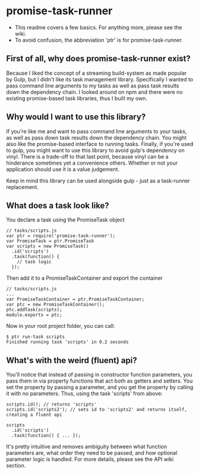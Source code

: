 # promise-task-runner

 - This readme covers a few basics.  For anything more, please see the wiki.
 - To avoid confusion, the abbreviation 'ptr' is for promise-task-runner.

## First of all, why does promise-task-runner exist?
Because I liked the concept of a streaming build-system as made popular by Gulp, but I didn't like its task management library.  Specifically I wanted to pass command line arguments to my tasks as well as pass task results down the dependency chain.  I looked around on npm and there were no existing promise-based task libraries, thus I built my own.

## Why would I want to use this library?
If you're like me and want to pass command line arguments to your tasks, as well as pass down task results down the dependency chain.  You might also like the promise-based interface to running tasks.  Finally, if you're used to gulp, you might want to use this library to avoid gulp's dependency on vinyl.  There is a trade-off to that last point, because vinyl can be a hinderance sometimes yet a convenience others.  Whether or not your application should use it is a value judgement.

Keep in mind this library can be used alongside gulp - just as a task-runner replacement.

## What does a task look like?
You declare a task using the PromiseTask object
```
// tasks/scripts.js
var ptr = require('promise-task-runner');
var PromiseTask = ptr.PromiseTask
var scripts = new PromiseTask()
  .id('scripts')
  .task(function() {
    // task logic
  });
```
Then add it to a PromiseTaskContainer and export the container
```
// tasks/scripts.js
...
var PromiseTaskContainer = ptr.PromiseTaskContainer;
var ptc = new PromiseTaskContainer();
ptc.addTask(scripts);
module.exports = ptc;
```
Now in your root project folder, you can call:
```
$ ptr run-task scripts
Finished running task 'scripts' in 0.2 seconds
```

## What's with the weird (fluent) api?
You'll notice that instead of passing in constructor function parameters, you pass them in via property functions that act both as getters and setters.  You set the property by passing a parameter, and you get the property by calling it with no parameters.  Thus, using the task 'scripts' from above:
```
scripts.id(); // returns 'scripts'
scripts.id('scripts2'); // sets id to 'scripts2' and returns itself, creating a fluent api

scripts
  .id('scripts')
  .task(function() { ... });
```
It's pretty intuitive and removes ambiguity between what function parameters are, what order they need to be passed, and how optional parameter logic is handled.  For more details, please see the API wiki section.
